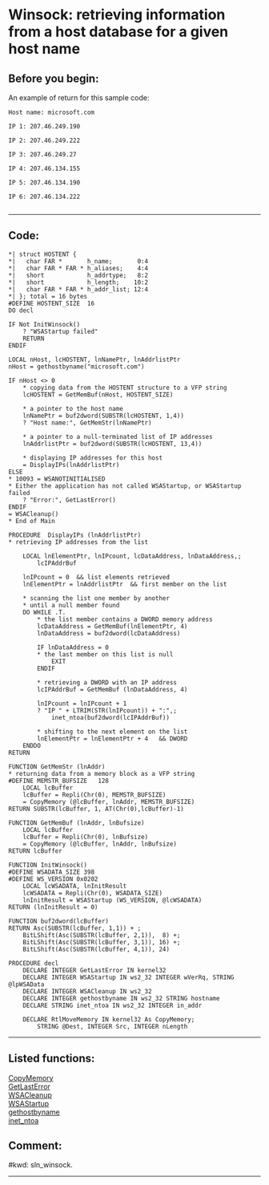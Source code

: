 
# Winsock: retrieving information from a host database for a given host name

## Before you begin:
An example of return for this sample code:<code>  
Host name: microsoft.com  
IP 1: 207.46.249.190  
IP 2: 207.46.249.222  
IP 3: 207.46.249.27  
IP 4: 207.46.134.155  
IP 5: 207.46.134.190  
IP 6: 207.46.134.222  
</code>  
  
***  


## Code:
```foxpro  
*| struct HOSTENT {
*|   char FAR *       h_name;       0:4
*|   char FAR * FAR * h_aliases;    4:4
*|   short            h_addrtype;   8:2
*|   short            h_length;    10:2
*|   char FAR * FAR * h_addr_list; 12:4
*| }; total = 16 bytes
#DEFINE HOSTENT_SIZE  16
DO decl

IF Not InitWinsock()
	? "WSAStartup failed"
	RETURN
ENDIF

LOCAL nHost, lcHOSTENT, lnNamePtr, lnAddrlistPtr
nHost = gethostbyname("microsoft.com")

IF nHost <> 0
	* copying data from the HOSTENT structure to a VFP string
	lcHOSTENT = GetMemBuf(nHost, HOSTENT_SIZE)

	* a pointer to the host name
	lnNamePtr = buf2dword(SUBSTR(lcHOSTENT, 1,4))
	? "Host name:", GetMemStr(lnNamePtr)
	
	* a pointer to a null-terminated list of IP addresses
	lnAddrlistPtr = buf2dword(SUBSTR(lcHOSTENT, 13,4))

	* displaying IP addresses for this host
	= DisplayIPs(lnAddrlistPtr)
ELSE
* 10093 = WSANOTINITIALISED
* Either the application has not called WSAStartup, or WSAStartup failed
	? "Error:", GetLastError()
ENDIF
= WSACleanup()
* End of Main

PROCEDURE  DisplayIPs (lnAddrlistPtr)
* retrieving IP addresses from the list

	LOCAL lnElementPtr, lnIPcount, lcDataAddress, lnDataAddress,;
		lcIPAddrBuf

	lnIPcount = 0  && list elements retrieved
	lnElementPtr = lnAddrlistPtr  && first member on the list

	* scanning the list one member by another
	* until a null member found
	DO WHILE .T.
		* the list member contains a DWORD memory address
		lcDataAddress = GetMemBuf(lnElementPtr, 4)
		lnDataAddress = buf2dword(lcDataAddress)
		
		IF lnDataAddress = 0
		* the last member on this list is null
			EXIT
		ENDIF
	
		* retrieving a DWORD with an IP address
		lcIPAddrBuf = GetMemBuf (lnDataAddress, 4)
	
		lnIPcount = lnIPcount + 1
		? "IP " + LTRIM(STR(lnIPcount)) + ":",;
			inet_ntoa(buf2dword(lcIPAddrBuf))

		* shifting to the next element on the list
		lnElementPtr = lnElementPtr + 4   && DWORD
	ENDDO
RETURN

FUNCTION GetMemStr (lnAddr)
* returning data from a memory block as a VFP string
#DEFINE MEMSTR_BUFSIZE   128
	LOCAL lcBuffer
	lcBuffer = Repli(Chr(0), MEMSTR_BUFSIZE)
	= CopyMemory (@lcBuffer, lnAddr, MEMSTR_BUFSIZE)
RETURN SUBSTR(lcBuffer, 1, AT(Chr(0),lcBuffer)-1)

FUNCTION GetMemBuf (lnAddr, lnBufsize)
	LOCAL lcBuffer
	lcBuffer = Repli(Chr(0), lnBufsize)
	= CopyMemory (@lcBuffer, lnAddr, lnBufsize)
RETURN lcBuffer

FUNCTION InitWinsock()
#DEFINE WSADATA_SIZE 398
#DEFINE WS_VERSION 0x0202
	LOCAL lcWSADATA, lnInitResult
	lcWSADATA = Repli(Chr(0), WSADATA_SIZE)
	lnInitResult = WSAStartup (WS_VERSION, @lcWSADATA)
RETURN (lnInitResult = 0)

FUNCTION buf2dword(lcBuffer)
RETURN Asc(SUBSTR(lcBuffer, 1,1)) + ;
	BitLShift(Asc(SUBSTR(lcBuffer, 2,1)),  8) +;
	BitLShift(Asc(SUBSTR(lcBuffer, 3,1)), 16) +;
	BitLShift(Asc(SUBSTR(lcBuffer, 4,1)), 24)

PROCEDURE decl
	DECLARE INTEGER GetLastError IN kernel32
	DECLARE INTEGER WSAStartup IN ws2_32 INTEGER wVerRq, STRING @lpWSAData
	DECLARE INTEGER WSACleanup IN ws2_32
	DECLARE INTEGER gethostbyname IN ws2_32 STRING hostname
	DECLARE STRING inet_ntoa IN ws2_32 INTEGER in_addr

	DECLARE RtlMoveMemory IN kernel32 As CopyMemory;
		STRING @Dest, INTEGER Src, INTEGER nLength  
```  
***  


## Listed functions:
[CopyMemory](../libraries/kernel32/CopyMemory.md)  
[GetLastError](../libraries/kernel32/GetLastError.md)  
[WSACleanup](../libraries/ws2_32/WSACleanup.md)  
[WSAStartup](../libraries/ws2_32/WSAStartup.md)  
[gethostbyname](../libraries/ws2_32/gethostbyname.md)  
[inet_ntoa](../libraries/ws2_32/inet_ntoa.md)  

## Comment:
  
  
#kwd: sln_winsock.  
  
***  

